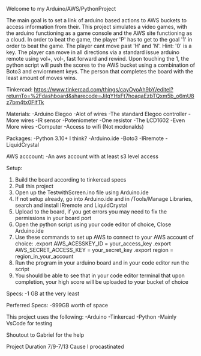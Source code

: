 Welcome to my Arduino/AWS/PythonProject

The main goal is to set a link of arduino based actions to AWS buckets to access information from their. This project simulates a video games, with the arduino functioning as a game console and the AWS site functioning as a cloud.
In order to beat the game, the player 'P' has to get to the goal '1' in order to beat the game. The player cant move past 'H' and 'N'. Hint: '0' is a key.
The player can move in all directions via a standard issue arduino remote using vol+, vol-, fast forward and rewind.
Upon touching the 1, the python script will push the scores to the AWS bucket using a combination of Boto3 and enviornment keys.
The person that completes the board with the least amount of moves wins.

Tinkercad: https://www.tinkercad.com/things/cayOyoAh9bY/editel?returnTo=%2Fdashboard&sharecode=JiIgYHxFt7hoaqaEzbTQxm5b_o6mU8z7bm4tx0FIfTk

Materials:
-Arduino Elegoo
-Alot of wires
-The standard Elegoo controller
-More wires
-IR sensor
-Poteniometer
-One resistor
-The LCD1602
-Even More wires
-Computer
-Access to wifi (Not mcdonalds)

Packages:
-Python 3.10+ I think?
-Arduino.ide
-Boto3
-IRremote
-LiquidCrystal

AWS acccount:
-An aws account with at least s3 level access

Setup:
1. Build the board according to tinkercad specs
2. Pull this project
3. Open up the TestwithScreen.ino file using Arduino.ide
4. If not setup already, go into Arduino.ide and in /Tools/Manage Libraries, search and install IRremote and LiquidCrystal
5. Upload to the board, if you get errors you may need to fix the permissions in your board port
6. Open the python script using your code editor of choice, Close Arduino.ide
7. Use these commands to set up AWS to connect to your AWS account of choice:
           .export AWS_ACESSKEY_ID = your_access_key
           .export AWS_SECRET_ACCESS_KEY = your_secret_key
           .export region = region_in_your_account
9. Run the program in your arduino board and in your code editor run the script
10. You should be able to see that in your code editor terminal that upon completion, your high score will be uploaded to your bucket of choice

Specs:
-1 GB at the very least

Perferred Specs:
-999GB worth of space


This project uses the following:
-Arduino
-Tinkercad
-Python
-Mainly VsCode for testing

Shoutout to Gabriel for the help


Project Duration 7/9-7/13 Cause I procastinated
